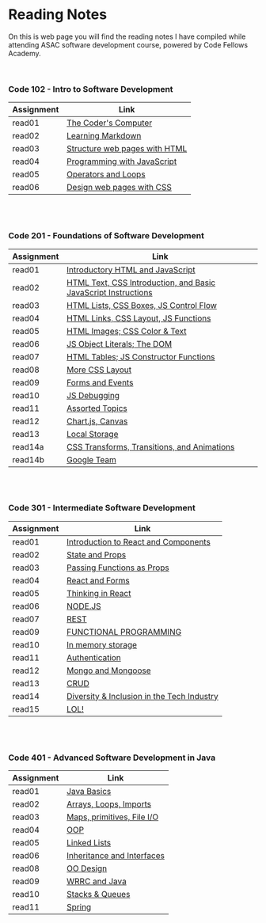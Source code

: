 # Reading Notes

On this is web page you will find the reading notes I have compiled while attending ASAC software development course, powered by Code Fellows Academy.

<br />

### Code 102 - Intro to Software Development

| Assignment | Link                                           |
| ---------- | ---------------------------------------------- |
| read01     | [The Coder's Computer](102/read01.md)          |
| read02     | [Learning Markdown](102/read02.md)             |
| read03     | [Structure web pages with HTML](102/read03.md) |
| read04     | [Programming with JavaScript](102/read04.md)   |
| read05     | [Operators and Loops](102/read05.md)           |
| read06     | [Design web pages with CSS](102/read06.md)     |

<br />
<br />

### Code 201 - Foundations of Software Development

| Assignment | Link                                                                            |
| ---------- | ------------------------------------------------------------------------------- |
| read01     | [Introductory HTML and JavaScript](201/read01.md)                               |
| read02     | [HTML Text, CSS Introduction, and Basic JavaScript Instructions](201/read02.md) |
| read03     | [HTML Lists, CSS Boxes, JS Control Flow](201/read03.md)                         |
| read04     | [HTML Links, CSS Layout, JS Functions](201/read04.md)                           |
| read05     | [HTML Images; CSS Color & Text](201/read05.md)                                  |
| read06     | [JS Object Literals; The DOM](201/read06.md)                                    |
| read07     | [HTML Tables; JS Constructor Functions](201/read07.md)                          |
| read08     | [More CSS Layout](201/read08.md)                                                |
| read09     | [Forms and Events](201/read09.md)                                               |
| read10     | [JS Debugging](201/read10.md)                                                   |
| read11     | [Assorted Topics](201/read11.md)                                                |
| read12     | [Chart.js, Canvas](201/read12.md)                                               |
| read13     | [Local Storage](201/read13.md)                                                  |
| read14a    | [CSS Transforms, Transitions, and Animations](201/read14a.md)                   |
| read14b    | [Google Team](201/read14b.md)                                                   |

<br />
<br />

### Code 301 - Intermediate Software Development

| Assignment | Link                                                        |
| ---------- | ----------------------------------------------------------- |
| read01     | [Introduction to React and Components](301/read01.md)       |
| read02     | [State and Props](301/read02.md)                            |
| read03     | [Passing Functions as Props](301/read03.md)                 |
| read04     | [React and Forms](301/read04.md)                            |
| read05     | [Thinking in React](301/read05.md)                          |
| read06     | [NODE.JS](301/read06.md)                                    |
| read07     | [REST](301/read07.md)                                       |
| read09     | [FUNCTIONAL PROGRAMMING](301/read09.md)                     |
| read10     | [In memory storage](301/read10.md)                          |
| read11     | [Authentication](301/read11.md)                             |
| read12     | [Mongo and Mongoose](301/read12.md)                         |
| read13     | [CRUD](301/read13.md)                                       |
| read14     | [Diversity & Inclusion in the Tech Industry](301/read14.md) |
| read15     | [LOL!](301/read15.md)                                       |

<br />
<br />


### Code 401 - Advanced Software Development in Java

| Assignment | Link                                         |
| ---------- | ---------------------------------------------|
| read01     | [Java Basics](401/read01.md)                 |
| read02     | [Arrays, Loops, Imports](401/read02.md)      |
| read03     | [Maps, primitives, File I/O](401/read03.md)  |
| read04     | [OOP](401/read04.md)                         |
| read05     | [Linked Lists](401/read05.md)                |
| read06     | [Inheritance and Interfaces](401/read06.md)  |   
| read08     | [OO Design](401/read08.md)                   |
| read09     | [WRRC and Java](401/read09.md)               |
| read10     | [Stacks & Queues](401/read10.md)             |
| read11     | [Spring](401/read11.md)                      |
<!-- 

| read12     | [](401/read12.md) |
| read13     | [](401/read13.md) |
| read14     | [](401/read14.md) |
| read15     | [](401/read15.md) |
| read16     | [](401/read16.md) |
| read17     | [](401/read17.md) |
| read18     | [](401/read18.md) |
| read19     | [](401/read19.md) |
| read20     | [](401/read20.md) |
| read21     | [](401/read21.md) |
| read22     | [](401/read22.md) |
| read23     | [](401/read23.md) |
| read24     | [](401/read24.md) |
| read25     | [](401/read25.md) |
| read26     | [](401/read26.md) |
| read27     | [](401/read27.md) |
| read28     | [](401/read28.md) |
| read29     | [](401/read29.md) |
| read30     | [](401/read30.md) |
| read31     | [](401/read31.md) |
| read32     | [](401/read32.md) |
| read33     | [](401/read33.md) |
| read34     | [](401/read34.md) |
| read35     | [](401/read35.md) |
| read36     | [](401/read36.md) |
| read37     | [](401/read37.md) |
| read38     | [](401/read38.md) |
| read39     | [](401/read39.md) |
| read40     | [](401/read40.md) |
| read41     | [](401/read41.md) |
| read42     | [](401/read42.md) |
| read43     | [](401/read43.md) |
| read44     | [](401/read44.md) | -->